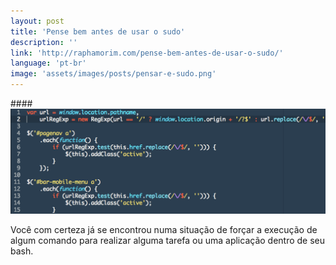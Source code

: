 ```yaml
---
layout: post
title: 'Pense bem antes de usar o sudo'
description: ''
link: 'http://raphamorim.com/pense-bem-antes-de-usar-o-sudo/'
language: 'pt-br'
image: 'assets/images/posts/pensar-e-sudo.png'
---
```


####<img src="/assets/images/posts/lucario-theme.png" alt="Lucario Theme" />

Você com certeza já se encontrou numa situação de forçar a execução de algum comando
para realizar alguma tarefa ou uma aplicação dentro de seu bash.
